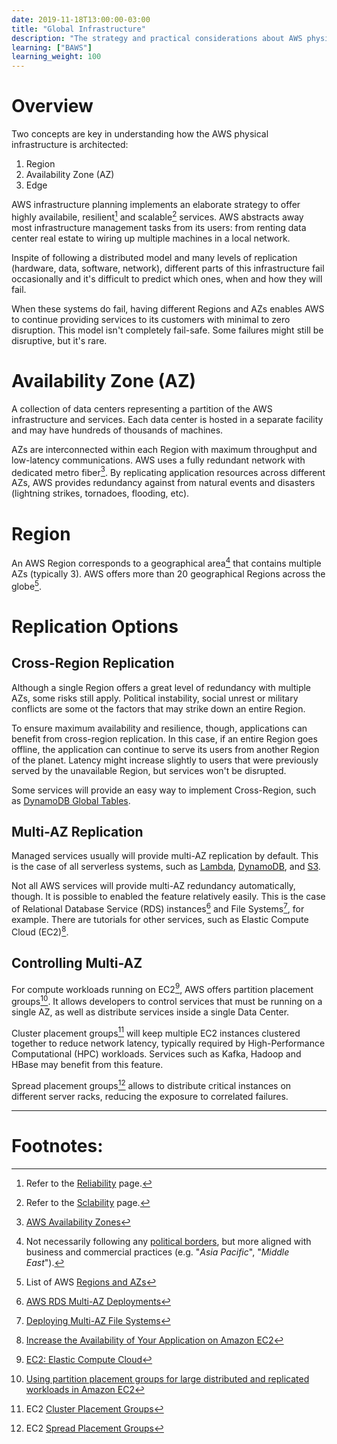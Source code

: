 ```yaml
---
date: 2019-11-18T13:00:00-03:00
title: "Global Infrastructure"
description: "The strategy and practical considerations about AWS physical infrastructure"
learning: ["BAWS"]
learning_weight: 100
---
```


# Overview

Two concepts are key in understanding how the AWS physical infrastructure is architected:

1. Region
2. Availability Zone (AZ)
3. Edge 

AWS infrastructure planning implements an elaborate strategy to offer highly availabile, resilient[^1] and scalable[^2] services. AWS abstracts away most infrastructure management tasks from its users: from renting data center real estate to wiring up multiple machines in a local network.

Inspite of following a distributed model and many levels of replication (hardware, data, software, network), different parts of this infrastructure fail occasionally and it's difficult to predict which ones, when and how they will fail.

When these systems do fail, having different Regions and AZs enables AWS to continue providing services to its customers with minimal to zero disruption. This model isn't completely fail-safe. Some failures might still be disruptive, but it's rare.

# Availability Zone (AZ)

A collection of data centers representing a partition of the AWS infrastructure and services. Each data center is hosted in a separate facility and may have hundreds of thousands of machines.

AZs are interconnected within each Region with maximum throughput and low-latency communications. AWS uses a fully redundant network with dedicated metro fiber[^3]. By replicating application resources across different AZs, AWS provides redundancy against from natural events and disasters (lightning strikes, tornadoes, flooding, etc).

# Region

An AWS Region corresponds to a geographical area[^4] that contains multiple AZs (typically 3). AWS offers more than 20 geographical Regions across the globe[^5].

# Replication Options

## Cross-Region Replication

Although a single Region offers a great level of redundancy with multiple AZs, some risks still apply. Political instability, social unrest or military conflicts are some ot the factors that may strike down an entire Region.

To ensure maximum availability and resilience, though, applications can benefit from cross-region replication. In this case, if an entire Region goes offline, the application can continue to serve its users from another Region of the planet. Latency might increase slightly to users that were previously served by the unavailable Region, but services won't be disrupted.

Some services will provide an easy way to implement Cross-Region, such as [DynamoDB Global Tables](/knowledge-base/dynamodb/global-tables/?utm_source=dashbird-site&utm_medium=article&utm_campaign=knowledge-base&utm_content=aws-lambda).

## Multi-AZ Replication

Managed services usually will provide multi-AZ replication by default. This is the case of all serverless systems, such as [Lambda](/knowledge-base/aws-lambda/introduction-to-aws-lambda/), [DynamoDB](/knowledge-base/dynamodb/overview-and-main-concepts/), and [S3](https://aws.amazon.com/s3/).

Not all AWS services will provide multi-AZ redundancy automatically, though. It is possible to enabled the feature relatively easily. This is the case of Relational Database Service (RDS) instances[^6] and File Systems[^7], for example. There are tutorials for other services, such as Elastic Compute Cloud (EC2)[^8].

## Controlling Multi-AZ

For compute workloads running on EC2[^9], AWS offers partition placement groups[^10]. It allows developers to control services that must be running on a single AZ, as well as distribute services inside a single Data Center.

Cluster placement groups[^11] will keep multiple EC2 instances clustered together to reduce network latency, typically required by High-Performance Computational (HPC) workloads. Services such as Kafka, Hadoop and HBase may benefit from this feature.

Spread placement groups[^12] allows to distribute critical instances on different server racks, reducing the exposure to correlated failures.

---

# Footnotes:

[^1]:
     Refer to the [Reliability](/knowledge-base/basic-concepts/reliability/) page.

[^2]:
     Refer to the [Sclability](/knowledge-base/basic-concepts/scalability/) page.

[^3]:
     [AWS Availability Zones](https://aws.amazon.com/about-aws/global-infrastructure/regions_az/#Availability_Zones)

[^4]:
     Not necessarily following any [political borders](https://en.wikipedia.org/wiki/Border#Political_borders), but more aligned with business and commercial practices (e.g. "_Asia Pacific_", "_Middle East_").

[^5]:
     List of AWS [Regions and AZs](https://aws.amazon.com/about-aws/global-infrastructure/regions_az/)

[^6]:
     [AWS RDS Multi-AZ Deployments](https://aws.amazon.com/rds/details/multi-az/)

[^7]:
     [Deploying Multi-AZ File Systems](https://docs.aws.amazon.com/fsx/latest/WindowsGuide/multi-az-deployments.html)

[^8]:
     [Increase the Availability of Your Application on Amazon EC2](https://docs.aws.amazon.com/AWSEC2/latest/UserGuide/ec2-increase-availability.html)

[^9]:
     [EC2: Elastic Compute Cloud](https://aws.amazon.com/ec2/)

[^10]:
     [Using partition placement groups for large distributed and replicated workloads in Amazon EC2](https://aws.amazon.com/blogs/compute/using-partition-placement-groups-for-large-distributed-and-replicated-workloads-in-amazon-ec2/)

[^11]:
      EC2 [Cluster Placement Groups](https://docs.aws.amazon.com/AWSEC2/latest/UserGuide/placement-groups.html#placement-groups-cluster)

[^12]:
      EC2 [Spread Placement Groups](https://docs.aws.amazon.com/AWSEC2/latest/UserGuide/placement-groups.html#placement-groups-spread)
